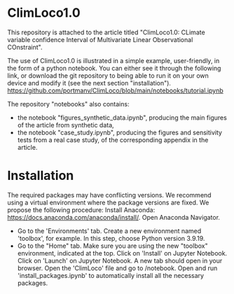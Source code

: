 # ClimLoco1.0
This repository is attached to the article titled "ClimLoco1.0: CLimate variable confidence Interval of Multivariate Linear Observational COnstraint".

The use of ClimLoco1.0 is illustrated in a simple example, user-friendly, in the form of a python notebook. You can either see it through the following link, or download the git repository to being able to run it on your own device and modify it (see the next section "installation").
https://github.com/portmanv/ClimLoco/blob/main/notebooks/tutorial.ipynb

The repository "notebooks" also contains:
- the notebook "figures_synthetic_data.ipynb", producing the main figures of the article from synthetic data,
- the notebook "case_study.ipynb", producing the figures and sensitivity tests from a real case study, of the corresponding appendix in the article.

# Installation
The required packages may have conflicting versions. We recommend using a virtual environment where the package versions are fixed. We propose the following procedure:
Install Anaconda: https://docs.anaconda.com/anaconda/install/.
Open Anaconda Navigator.
- Go to the 'Environments' tab. Create a new environment named 'toolbox', for example. In this step, choose Python version 3.9.19.
- Go to the "Home" tab. Make sure you are using the new "toolbox" environment, indicated at the top. Click on 'Install' on Jupyter Notebook.
Click on 'Launch' on Jupyter Notebook. A new tab should open in your browser. Open the 'ClimLoco' file and go to /notebook.
Open and run 'install_packages.ipynb' to automatically install all the necessary packages.
